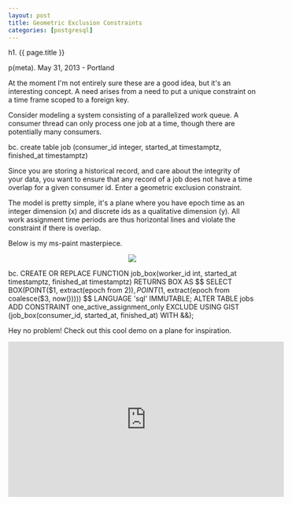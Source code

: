 ```yaml
---
layout: post
title: Geometric Exclusion Constraints 
categories: [postgresql]
---
```


h1. {{ page.title }}

p(meta). May 31, 2013 - Portland

At the moment I'm not entirely sure these are a good idea, but it's an interesting concept.  A need arises from a need to put a unique constraint on a time frame scoped to a foreign key.

Consider modeling a system consisting of a parallelized work queue.  A consumer thread can only process one job at a time, though there are potentially many consumers.

bc. create table job 
  (consumer_id integer, started_at timestamptz, finished_at timestamptz)  

Since you are storing a historical record, and care about the integrity of your data, you want to ensure that any record of a job does not have a time overlap for a given consumer id.  Enter a geometric exclusion constraint.

The model is pretty simple, it's a plane where you have epoch time as an integer dimension (x) and discrete ids as a qualitative dimension (y).  All work assignment time periods are thus horizontal lines and violate the constraint if there is overlap.

Below is my ms-paint masterpiece.

<center>
<img src="/images/exclusion.png"/>
</center>

bc. CREATE OR REPLACE FUNCTION 
  job_box(worker_id int, started_at timestamptz, finished_at timestamptz)
    RETURNS BOX AS $$
      SELECT  BOX(POINT($1, extract(epoch from $2)), 
                  POINT($1, extract(epoch from coalesce($3, now()))))
  $$ LANGUAGE 'sql' IMMUTABLE;
  ALTER TABLE jobs ADD CONSTRAINT one_active_assignment_only 
    EXCLUDE USING GIST (job_box(consumer_id, started_at, finished_at) WITH &&);

Hey no problem!  Check out this cool demo on a plane for inspiration.

<center>
<iframe width="560" height="315" src="http://www.youtube.com/embed/ak2yrfvwMks" frameborder="0" allowfullscreen></iframe>
</center>
